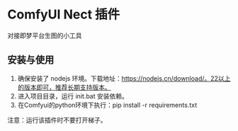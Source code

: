 # ComfyUI Nect 插件

对接即梦平台生图的小工具

## 安装与使用

1. 确保安装了 nodejs 环境。下载地址：https://nodejs.cn/download/。22以上的版本即可，推荐长期支持版本。
2. 进入项目目录，运行 init.bat 安装依赖。
3. 在Comfyui的python环境下执行：pip install -r requirements.txt

注意：运行该插件时不要打开梯子。

